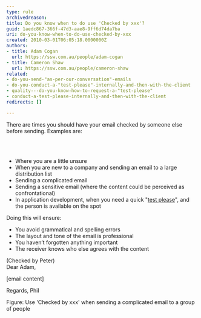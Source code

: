 ```yaml
---
type: rule
archivedreason: 
title: Do you know when to do use 'Checked by xxx'?
guid: 1aedc867-366f-47d3-aae8-9ff6d74da7ba
uri: do-you-know-when-to-do-use-checked-by-xxx
created: 2010-03-01T06:05:18.0000000Z
authors:
- title: Adam Cogan
  url: https://ssw.com.au/people/adam-cogan
- title: Cameron Shaw
  url: https://ssw.com.au/people/cameron-shaw
related:
- do-you-send-"as-per-our-conversation"-emails
- do-you-conduct-a-"test-please"-internally-and-then-with-the-client
- quality---do-you-know-how-to-request-a-"test-please"
- conduct-a-test-please-internally-and-then-with-the-client
redirects: []

---
```



​There are times you should have your email checked by someone else before sending. Examples are&#58;<br>

<br><excerpt class='endintro'></excerpt><br>
<ul>
    <li>Where you are a little unsure</li>
    <li>When you are new to a company and sending an email to a large distribution list</li>
    <li>Sending a complicated email</li>
    <li>Sending a sensitive email (where the content could be perceived as confrontational)</li><li>In application development,&#160;when you need a quick &quot;<a href="/Management/RulesToSuccessfulProjects/Pages/InternalTestPlease.aspx">test please</a>&quot;,&#160;an​d the person is available on the spot</li>
</ul>
<p>Doing this will ensure&#58;​</p>
<ul>
    <li>You avoid grammatical and spelling errors </li>
    <li>The layout and tone of the email is professional </li>
    <li>You haven’t forgotten anything important </li>
    <li>The receiver knows who else agrees with the content </li>
</ul>
<div class="ms-rteCustom-GreyBox">
<p>
(Checked by Peter)&#160;<br>
Dear Adam,</p>
<p>[email content]
</p>
<p>Regards, Phil 
</p>
</div>
<span class="ms-rteCustom-FigureNormal">Figure&#58; Use 'Checked by xxx' when sending a complicated email to a group of people </span>



